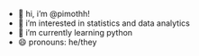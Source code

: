 - 👋 hi, i’m @pimothh!
- 👀 i’m interested in statistics and data analytics
- 🌱 i’m currently learning python
- 😄 pronouns: he/they

<!---
pimothh/pimothh is a ✨ special ✨ repository because its `README.md` (this file) appears on your GitHub profile.
You can click the Preview link to take a look at your changes.
--->
